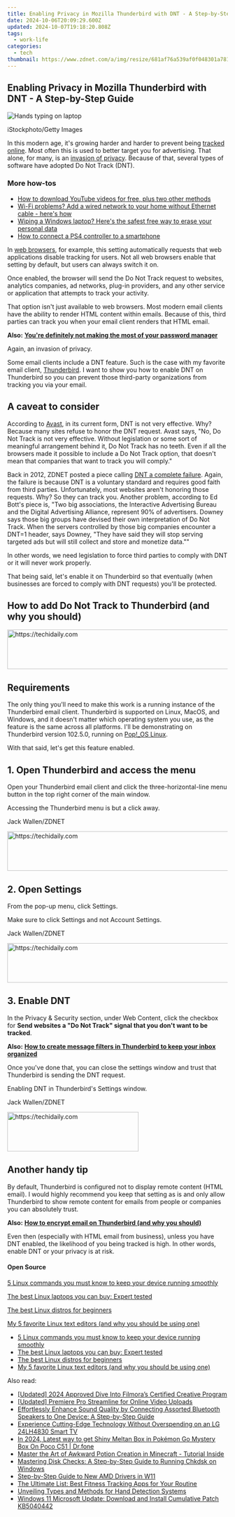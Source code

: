 ```yaml
---
title: Enabling Privacy in Mozilla Thunderbird with DNT - A Step-by-Step Guide
date: 2024-10-06T20:09:29.600Z
updated: 2024-10-07T19:18:20.808Z
tags:
  - work-life
categories:
  - tech
thumbnail: https://www.zdnet.com/a/img/resize/681af76a539af0f048301a781d0882774c846a9d/2021/01/08/1795ea35-2ef4-47fb-b2b3-3180851ccac0/istock-1198252560.jpg?width=278&height=156&fit=crop&auto=webp
---
```


## Enabling Privacy in Mozilla Thunderbird with DNT - A Step-by-Step Guide

![Hands typing on laptop](https://www.zdnet.com/a/img/resize/923bc3f7ed74af6da9d926833686266ae282f75a/2021/01/08/1795ea35-2ef4-47fb-b2b3-3180851ccac0/istock-1198252560.jpg?auto=webp&width=1280)

iStockphoto/Getty Images

In this modern age, it's growing harder and harder to prevent being [tracked online](https://www.zdnet.com/article/your-android-apps-are-tracking-you-heres-how-to-stop-them/). Most often this is used to better target you for advertising. That alone, for many, is an [invasion of privacy](https://www.zdnet.com/article/how-to-boost-your-browsers-privacy-with-duckduckgo-privacy-essentials/). Because of that, several types of software have adopted Do Not Track (DNT).

### More how-tos

* [How to download YouTube videos for free, plus two other methods](https://www.zdnet.com/article/how-to-download-youtube-videos-for-free-plus-two-other-methods/)
* [Wi-Fi problems? Add a wired network to your home without Ethernet cable - here's how](https://www.zdnet.com/article/wi-fi-problems-how-to-add-a-wired-network-to-your-home-without-ethernet-cable/)
* [Wiping a Windows laptop? Here's the safest free way to erase your personal data](https://www.zdnet.com/article/wiping-a-windows-laptop-heres-the-safest-free-way-to-erase-your-personal-data/)
* [How to connect a PS4 controller to a smartphone](https://www.zdnet.com/article/how-to-connect-a-ps4-controller-to-a-smartphone/)

In [web browsers](https://www.zdnet.com/home-and-office/work-life/no-browser-is-perfect-whats-a-user-to-do/), for example, this setting automatically requests that web applications disable tracking for users. Not all web browsers enable that setting by default, but users can always switch it on.

Once enabled, the browser will send the Do Not Track request to websites, analytics companies, ad networks, plug-in providers, and any other service or application that attempts to track your activity.

That option isn't just available to web browsers. Most modern email clients have the ability to render HTML content within emails. Because of this, third parties can track you when your email client renders that HTML email.

**Also:** [**You're definitely not making the most of your password manager**](https://www.zdnet.com/article/youre-definitely-not-making-the-most-of-your-password-manager/)

Again, an invasion of privacy.

Some email clients include a DNT feature. Such is the case with my favorite email client, [Thunderbird](https://www.thunderbird.net/). I want to show you how to enable DNT on Thunderbird so you can prevent those third-party organizations from tracking you via your email.

## A caveat to consider

According to [Avast](https://www.avast.com/c-what-is-do-not-track#:~:text=While%20web%20tracking%20isn%27t,and%20was%20never%20widely%20adopted), in its current form, DNT is not very effective. Why? Because many sites refuse to honor the DNT request. Avast says, "No, Do Not Track is not very effective. Without legislation or some sort of meaningful arrangement behind it, Do Not Track has no teeth. Even if all the browsers made it possible to include a Do Not Track option, that doesn't mean that companies that want to track you will comply."

Back in 2012, ZDNET posted a piece calling [DNT a complete failure](https://www.zdnet.com/article/why-do-not-track-is-worse-than-a-miserable-failure/). Again, the failure is because DNT is a voluntary standard and requires good faith from third parties. Unfortunately, most websites aren't honoring those requests. Why? So they can track you. Another problem, according to Ed Bott's piece is, "Two big associations, the Interactive Advertising Bureau and the Digital Advertising Alliance, represent 90% of advertisers. Downey says those big groups have devised their own interpretation of Do Not Track. When the servers controlled by those big companies encounter a DNT=1 header, says Downey, "They have said they will stop serving targeted ads but will still collect and store and monetize data.""

In other words, we need legislation to force third parties to comply with DNT or it will never work properly.

That being said, let's enable it on Thunderbird so that eventually (when businesses are forced to comply with DNT requests) you'll be protected.

## How to add Do Not Track to Thunderbird (and why you should)

<!-- affiliate ads begin -->
<a href="https://aligracehair.sjv.io/c/5597632/2016170/19272" target="_top" id="2016170">
  <img src="//a.impactradius-go.com/display-ad/19272-2016170" border="0" alt="https://techidaily.com" width="728" height="90"/>
</a>
<img height="0" width="0" src="https://aligracehair.sjv.io/i/5597632/2016170/19272" style="position:absolute;visibility:hidden;" border="0" />
<!-- affiliate ads end -->

## Requirements

The only thing you'll need to make this work is a running instance of the Thunderbird email client. Thunderbird is supported on Linux, MacOS, and Windows, and it doesn't matter which operating system you use, as the feature is the same across all platforms. I'll be demonstrating on Thunderbird version 102.5.0, running on [Pop!\_OS Linux](https://www.zdnet.com/article/pop-os-might-have-a-complicated-name-but-it-makes-using-linux-so-easy/).

With that said, let's get this feature enabled.

## 1\. Open Thunderbird and access the menu

Open your Thunderbird email client and click the three-horizontal-line menu button in the top right corner of the main window.

Accessing the Thunderbird menu is but a click away.

Jack Wallen/ZDNET

<!-- affiliate ads begin -->
<a href="https://ephamedtechinc.pxf.io/c/5597632/2123512/26400" target="_top" id="2123512">
  <img src="//a.impactradius-go.com/display-ad/26400-2123512" border="0" alt="https://techidaily.com" width="728" height="90"/>
</a>
<img height="0" width="0" src="https://ephamedtechinc.pxf.io/i/5597632/2123512/26400" style="position:absolute;visibility:hidden;" border="0" />
<!-- affiliate ads end -->

## 2\. Open Settings

From the pop-up menu, click Settings.

Make sure to click Settings and not Account Settings.

Jack Wallen/ZDNET

<!-- affiliate ads begin -->
<a href="https://appsumo.8odi.net/c/5597632/2118323/7443" target="_top" id="2118323">
  <img src="//a.impactradius-go.com/display-ad/7443-2118323" border="0" alt="https://techidaily.com" width="728" height="90"/>
</a>
<img height="0" width="0" src="https://appsumo.8odi.net/i/5597632/2118323/7443" style="position:absolute;visibility:hidden;" border="0" />
<!-- affiliate ads end -->

## 3\. Enable DNT

In the Privacy & Security section, under Web Content, click the checkbox for **Send websites a "Do Not Track" signal that you don't want to be tracked**.

**Also:** [**How to create message filters in Thunderbird to keep your inbox organized**](https://www.zdnet.com/article/how-to-create-message-filters-in-thunderbird-to-keep-your-inbox-organized/)

Once you've done that, you can close the settings window and trust that Thunderbird is sending the DNT request.

Enabling DNT in Thunderbird's Settings window.

Jack Wallen/ZDNET

<!-- affiliate ads begin -->
<a href="https://aligracehair.sjv.io/c/5597632/2006928/19272" target="_top" id="2006928">
  <img src="//a.impactradius-go.com/display-ad/19272-2006928" border="0" alt="https://techidaily.com" width="300" height="90"/>
</a>
<img height="0" width="0" src="https://aligracehair.sjv.io/i/5597632/2006928/19272" style="position:absolute;visibility:hidden;" border="0" />
<!-- affiliate ads end -->

## Another handy tip

By default, Thunderbird is configured not to display remote content (HTML email). I would highly recommend you keep that setting as is and only allow Thunderbird to show remote content for emails from people or companies you can absolutely trust. 

**Also:** [**How to encrypt email on Thunderbird (and why you should)**](https://www.zdnet.com/article/how-to-encrypt-email-in-thunderbird-and-why-you-should/)

Even then (especially with HTML email from business), unless you have DNT enabled, the likelihood of you being tracked is high. In other words, enable DNT or your privacy is at risk.

#### Open Source

[5 Linux commands you must know to keep your device running smoothly](https://www.zdnet.com/article/5-linux-commands-you-must-know-to-keep-your-device-running-smoothly/ "5 Linux commands you must know to keep your device running smoothly")

[The best Linux laptops you can buy: Expert tested](https://www.zdnet.com/article/best-linux-laptop/ "The best Linux laptops you can buy: Expert tested")

[The best Linux distros for beginners](https://www.zdnet.com/article/best-linux-desktops-for-beginners/ "The best Linux distros for beginners")

[My 5 favorite Linux text editors (and why you should be using one)](https://www.zdnet.com/article/my-favorite-linux-text-editors-and-why-you-should-be-using-one/ "My 5 favorite Linux text editors (and why you should be using one)")

* [5 Linux commands you must know to keep your device running smoothly](https://www.zdnet.com/article/5-linux-commands-you-must-know-to-keep-your-device-running-smoothly/ "5 Linux commands you must know to keep your device running smoothly")
* [The best Linux laptops you can buy: Expert tested](https://www.zdnet.com/article/best-linux-laptop/ "The best Linux laptops you can buy: Expert tested")
* [The best Linux distros for beginners](https://www.zdnet.com/article/best-linux-desktops-for-beginners/ "The best Linux distros for beginners")
* [My 5 favorite Linux text editors (and why you should be using one)](https://www.zdnet.com/article/my-favorite-linux-text-editors-and-why-you-should-be-using-one/ "My 5 favorite Linux text editors (and why you should be using one)")

<ins class="adsbygoogle"
     style="display:block"
     data-ad-format="autorelaxed"
     data-ad-client="ca-pub-7571918770474297"
     data-ad-slot="1223367746"></ins>

<ins class="adsbygoogle"
     style="display:block"
     data-ad-client="ca-pub-7571918770474297"
     data-ad-slot="8358498916"
     data-ad-format="auto"
     data-full-width-responsive="true"></ins>

<span class="atpl-alsoreadstyle">Also read:</span>
<div><ul>
<li><a href="https://youtube-lab.techidaily.com/ed-2024-approved-dive-into-filmoras-certified-creative-program/"><u>[Updated] 2024 Approved Dive Into Filmora’s Certified Creative Program</u></a></li>
<li><a href="https://facebook-record-videos.techidaily.com/updated-premiere-pro-streamline-for-online-video-uploads/"><u>[Updated] Premiere Pro Streamline for Online Video Uploads</u></a></li>
<li><a href="https://techno-recovery.techidaily.com/effortlessly-enhance-sound-quality-by-connecting-assorted-bluetooth-speakers-to-one-device-a-step-by-step-guide/"><u>Effortlessly Enhance Sound Quality by Connecting Assorted Bluetooth Speakers to One Device: A Step-by-Step Guide</u></a></li>
<li><a href="https://buynow-help.techidaily.com/experience-cutting-edge-technology-without-overspending-on-an-lg-24lh4830-smart-tv/"><u>Experience Cutting-Edge Technology Without Overspending on an LG 24LH4830 Smart TV</u></a></li>
<li><a href="https://pokemon-go-android.techidaily.com/in-2024-latest-way-to-get-shiny-meltan-box-in-pokemon-go-mystery-box-on-poco-c51-drfone-by-drfone-virtual-android/"><u>In 2024, Latest way to get Shiny Meltan Box in Pokémon Go Mystery Box On Poco C51 | Dr.fone</u></a></li>
<li><a href="https://techno-recovery.techidaily.com/1722893699785-master-the-art-of-awkward-potion-creation-in-minecraft-tutorial-inside/"><u>Master the Art of Awkward Potion Creation in Minecraft - Tutorial Inside</u></a></li>
<li><a href="https://techno-recovery.techidaily.com/mastering-disk-checks-a-step-by-step-guide-to-running-chkdsk-on-windows/"><u>Mastering Disk Checks: A Step-by-Step Guide to Running Chkdsk on Windows</u></a></li>
<li><a href="https://driver-install.techidaily.com/step-by-step-guide-to-new-amd-drivers-in-w11/"><u>Step-by-Step Guide to New AMD Drivers in W11</u></a></li>
<li><a href="https://techno-recovery.techidaily.com/the-ultimate-list-best-fitness-tracking-apps-for-your-routine/"><u>The Ultimate List: Best Fitness Tracking Apps for Your Routine</u></a></li>
<li><a href="https://extra-lessons.techidaily.com/unveiling-types-and-methods-for-hand-detection-systems/"><u>Unveiling Types and Methods for Hand Detection Systems</u></a></li>
<li><a href="https://techidaily.com/windows-11-microsoft-update-download-and-install-cumulative-patch-kb5040442/"><u>Windows 11 Microsoft Update: Download and Install Cumulative Patch KB5040442</u></a></li>
</ul></div>

